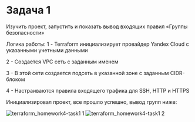 # Задача 1

Изучить проект, запустить и показать вывод  входящих правил «Группы безопасности»


Логика работы:
1 - Terraform инициализирует провайдер Yandex Cloud с указанными учетными данными

2 - Создается VPC сеть с заданным именем

3 - В этой сети создается подсеть в указанной зоне с заданным CIDR-блоком

4 - Настраиваются правила входящего трафика для SSH, HTTP и HTTPS

Инициализировал проект, все прошло успешно, вывод групп ниже:

![terraform_homework4-task1 1](https://github.com/user-attachments/assets/8f555cda-ac67-459e-ad74-71258a4f5ef7)
![terraform_homework4-task1 2](https://github.com/user-attachments/assets/210a065a-49ff-41d8-a12c-13b6522db5a1)
